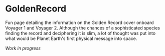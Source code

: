 # GoldenRecord

Fun page detailing the information on the Golden Record cover onboard Voyager 1 and Voyager 2. Although the chances of a sophisticated species finding the record and deciphering it is slim, a lot of thought was put into what would be Planet Earth's first physical message into space.

*Work in progress*
